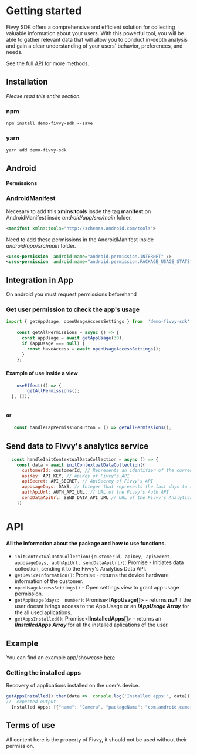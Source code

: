 # Getting started
  
Fivvy SDK offers a comprehensive and efficient solution for collecting valuable information about your users. With this powerful tool, you will be able to gather relevant data that will allow you to conduct in-depth analysis and gain a clear understanding of your users' behavior, preferences, and needs.


See the full [API](#api) for more methods.

## Installation
_Please read this entire section._

### npm

```
npm install demo-fivvy-sdk --save
```

### yarn

```
yarn add demo-fivvy-sdk
```
## Android 
#### Permissions

### AndroidManifest 
Necesary to add this **xmlns:tools** insde the tag **manifest** on AndroidManifest insde *android/app/src/main* folder.
```xml
<manifest xmlns:tools="http://schemas.android.com/tools">
```

Need to add these permissions in the AndroidManifest inside *android/app/src/main* folder. 

```xml
<uses-permission  android:name="android.permission.INTERNET" />
<uses-permission  android:name="android.permission.PACKAGE_USAGE_STATS"  tools:ignore="ProtectedPermissions" />
```
## Integration in App
On android you must request permissions beforehand
### Get user permission to check the app's usage
```js
import { getAppUsage, openUsageAccessSettings } from  'demo-fivvy-sdk';
         
    const getAllPermissions = async () => {
      const appUsage = await getAppUsage(30);
      if (appUsage === null) {
        const haveAccess = await openUsageAccessSettings();
      }
    };

```
#### Example of use inside a view
```js
    useEffect(() => {
        getAllPermissions();
  }, []);
    
```
#### or
```js
   const handleTapPermissionButton = () => getAllPermissions();
```

## Send data to Fivvy's analytics service
```js
  const handleInitContextualDataCollection = async () => {
    const data = await initContextualDataCollection({
      customerId: customerId, // Represents an identifier of the current user
      apiKey: API_KEY, // ApiKey of Fivvy's API
      apiSecret: API_SECRET, // ApiSecrey of Fivvy's API
      appUsageDays: DAYS, // Integer that represents the last days to recollect the app usage information of the user
      authApiUrl: AUTH_API_URL, // URL of the Fivvy's Auth API 
      sendDataApiUrl: SEND_DATA_API_URL // URL of the Fivvy's Analytics Data API 
    })
```


# API
#### All the information about the package and how to use functions.

 * `initContextualDataCollection({customerId, apiKey, apiSecret, appUsageDays, authApiUrl, sendDataApiUrl})`: Promise<ContextualData> - Initiates data collection, sending it to the Fivvy's Analytics Data API.
 * `getDeviceInformation()`: Promise<IHardwareAttributes> - returns the device hardware information of the customer.
 * `openUsageAccessSettings()` -  Open settings view to grant app usage permission.
 * `getAppUsage(days:  number)`: Promise<**IAppUsage[]**> - returns  ***null*** if the user doesnt brings access to the App Usage or an ***IAppUsage Array*** for the all used aplications.
 * `getAppsInstalled()`:  Promise<**IInstalledApps[]**> - returns  an ***IInstalledApps Array*** for all the installed aplications of the user.

## Example
You can find an example app/showcase [here](https://gitlab.com/savvyapp/sdk_mobile_react_native/-/tree/sdk-react-native/example)
### Getting the installed apps
Recovery of applications installed on the user's device.
```js
getAppsInstalled().then(data =>  console.log('Installed apps:', data));
//  expected output
  Installed Apps: [{"name": "Camera", "packageName": "com.android.camera2"}, {"name": "Chrome", "packageName": "com.android.chrome"}, {"name": "Settings", "packageName": "com.android.settings"}, {"name": "Play Store", "packageName": "com.android.vending"}, {"name": "Drive", "packageName": "com.google.android.apps.docs"}, {"name": "Maps", "packageName": "com.google.android.apps.maps"}, {"name": "Messages", "packageName": "com.google.android.apps.messaging"}, {"name": "Photos", "packageName": "com.google.android.apps.photos"}, {"name": "YT Music", "packageName": "com.google.android.apps.youtube.music"}, {"name": "Calendar", "packageName": "com.google.android.calendar"}, {"name": "Contacts", "packageName": "com.google.android.contacts"}, {"name": "Clock", "packageName": "com.google.android.deskclock"}, {"name": "Phone", "packageName": "com.google.android.dialer"}, {"name": "Gmail", "packageName": "com.google.android.gm"}, {"name": "YouTube", "packageName": "com.google.android.youtube"}, {"name": "TMoble", "packageName": "com.android.stk"}, {"name": "Files", "packageName": "com.google.android.documentsui"}, {"name": "Voice Search", "packageName": "com.google.android.googlequicksearchbox"}, {"name": "Google", "packageName": "com.google.android.googlequicksearchbox"}] 

```
## Terms of use
All content here is the property of Fivvy, it should not be used without their permission.






